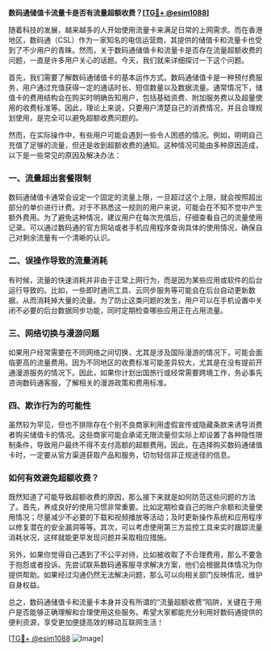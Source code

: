 **数码通储值卡流量卡是否有流量超额收费？[[TG💪+ @esim1088](https://t.me/s/esim1088)]**

随着科技的发展，越来越多的人开始使用流量卡来满足日常的上网需求。而在香港地区，数码通（CSL）作为一家知名的电信运营商，其提供的储值卡和流量卡也受到了不少用户的青睐。然而，关于数码通储值卡和流量卡是否存在流量超额收费的问题，一直是许多用户关心的话题。今天，我们就来详细探讨一下这个问题。

首先，我们需要了解数码通储值卡的基本运作方式。数码通储值卡是一种预付费服务，用户通过充值获得一定的通话时长、短信数量以及数据流量。通常情况下，储值卡的费用结构会在购买时明确告知用户，包括基础资费、附加服务费以及超量使用的收费标准等。因此，理论上来说，只要用户清楚自己的消费情况，并且合理规划使用，是完全可以避免超额收费问题的。

然而，在实际操作中，有些用户可能会遇到一些令人困惑的情况。例如，明明自己充值了足够的流量，但还是收到超额收费的通知。这种情况可能由多种原因造成，以下是一些常见的原因及解决办法：

### 一、流量超出套餐限制

数码通储值卡通常会设定一个固定的流量上限，一旦超过这个上限，就会按照超出部分的单价进行计费。对于不熟悉这一规则的用户来说，可能会在不知不觉中产生额外费用。为了避免这种情况，建议用户在每次充值后，仔细查看自己的流量使用记录。可以通过数码通的官方网站或者手机应用程序查询具体的使用情况，确保自己对剩余流量有一个清晰的认识。

### 二、误操作导致的流量消耗

有时候，流量的快速消耗并非由于正常上网行为，而是因为某些应用或软件的后台运行导致的。比如，一些即时通讯工具、云同步服务等可能会在后台自动更新数据，从而消耗掉大量的流量。为了防止这类问题的发生，用户可以在手机设置中关闭不必要的后台数据同步功能，同时定期检查哪些应用正在占用流量。

### 三、网络切换与漫游问题

如果用户经常需要在不同网络之间切换，尤其是涉及国际漫游的情况下，可能会面临更高的流量费用。因为不同地区的收费标准可能差异较大，尤其是在没有提前开通漫游服务的情况下。因此，如果你计划出国旅行或经常需要跨境工作，务必事先咨询数码通客服，了解相关的漫游政策和费用标准。

### 四、欺诈行为的可能性

虽然较为罕见，但也不排除存在个别不良商家利用虚假宣传或隐藏条款来诱导消费者购买储值卡的情况。这些商家可能会承诺无限流量但实际上却设置了各种隐性限制条件，导致用户最终不得不支付高额的超额费用。因此，在选择购买数码通储值卡时，一定要从官方渠道获取产品和服务，切勿轻信非正规途径的信息。

### 如何有效避免超额收费？

既然知道了可能导致超额收费的原因，那么接下来就是如何防范这些问题的方法了。首先，养成良好的使用习惯非常重要。比如定期检查自己的账户余额和流量使用情况；尽量减少不必要的下载和视频播放等活动；及时更新操作系统和应用程序以修复潜在的安全漏洞等等。其次，可以考虑使用第三方监控工具来实时跟踪流量消耗状况，这样就能更早发现问题并采取相应措施。

另外，如果你觉得自己遇到了不公平对待，比如被收取了不合理费用，那么不要急于抱怨或者投诉。先尝试联系数码通客服寻求解决方案，他们会根据具体情况为你提供帮助。如果经过沟通仍然无法解决问题，那么可以向相关部门反映情况，维护自身权益。

总之，数码通储值卡和流量卡本身并没有所谓的“流量超额收费”陷阱，关键在于用户是否能够正确理解和合理使用这些服务。希望大家都能充分利用好数码通提供的便利资源，享受更加便捷高效的移动互联网生活！

[[TG💪+ @esim1088](https://t.me/s/esim1088) ![Image](https://i.postimg.cc/4NQfJmqS/Snipaste-2025-05-13-00-14-12.png)]